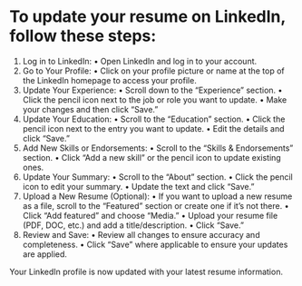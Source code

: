 
# To update your resume on LinkedIn, follow these steps:
1.	Log in to LinkedIn:
	•	Open LinkedIn and log in to your account.
2.	Go to Your Profile:
	•	Click on your profile picture or name at the top of the LinkedIn homepage to access your profile.
3.	Update Your Experience:
	•	Scroll down to the “Experience” section.
	•	Click the pencil icon next to the job or role you want to update.
	•	Make your changes and then click “Save.”
4.	Update Your Education:
	•	Scroll to the “Education” section.
	•	Click the pencil icon next to the entry you want to update.
	•	Edit the details and click “Save.”
5.	Add New Skills or Endorsements:
	•	Scroll to the “Skills & Endorsements” section.
	•	Click “Add a new skill” or the pencil icon to update existing ones.
6.	Update Your Summary:
	•	Scroll to the “About” section.
	•	Click the pencil icon to edit your summary.
	•	Update the text and click “Save.”
7.	Upload a New Resume (Optional):
	•	If you want to upload a new resume as a file, scroll to the “Featured” section or create one if it’s not there.
	•	Click “Add featured” and choose “Media.”
	•	Upload your resume file (PDF, DOC, etc.) and add a title/description.
	•	Click “Save.”
8.	Review and Save:
	•	Review all changes to ensure accuracy and completeness.
	•	Click “Save” where applicable to ensure your updates are applied.

Your LinkedIn profile is now updated with your latest resume information.